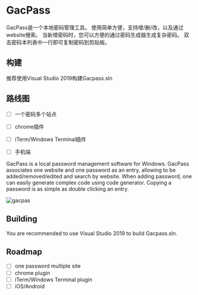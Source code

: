 # GacPass

GacPass是一个本地密码管理工具。
使用简单方便，支持增/删/改，以及通过website搜索。
当新增密码时，您可以方便的通过密码生成器生成复杂密码。
双击密码本列表中一行即可复制密码到剪贴板。

## 构建
推荐使用Visual Studio 2019构建Gacpass.sln

## 路线图
- [ ] 一个密码多个站点
- [ ] chrome插件
- [ ] iTerm/Windows Terminal插件
- [ ] 手机端


GacPass is a local password management software for Windows.
GacPass associates one website and one password as an entry, allowing to be added/removed/edited and search by website.
When adding password, one can easily generate complex code using code generator.
Copying a password is as simple as double clicking an entry.

![gacpas](https://user-images.githubusercontent.com/1700820/89509953-89b38800-d802-11ea-9aec-39b655940736.gif)

## Building
You are recommended to use Visual Studio 2019 to build Gacpass.sln.

## Roadmap
- [ ] one password multiple site
- [ ] chrome plugin
- [ ] iTerm/Windows Terminal plugin
- [ ] iOS/Android
